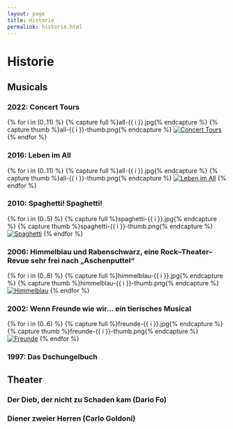 ```yaml
---
layout: page
title: Historie
permalink: historie.html
---
```


# Historie

## Musicals

### 2022: Concert Tours

<p class="thumbs">
  {% for i in (0..11) %}
    {% capture full %}all-{{ i }}.jpg{% endcapture %}
    {% capture thumb %}all-{{ i }}-thumb.png{% endcapture %}
    <a href="{% asset_path '{{ full }}' %}" data-lightbox="concert-tours"><img src="{% asset_path '{{ thumb }}' %}" alt="Concert Tours" /></a>
  {% endfor %}
</p>

### 2016: Leben im All

<p class="thumbs">
  {% for i in (0..11) %}
    {% capture full %}all-{{ i }}.jpg{% endcapture %}
    {% capture thumb %}all-{{ i }}-thumb.png{% endcapture %}
    <a href="{% asset_path '{{ full }}' %}" data-lightbox="all"><img src="{% asset_path '{{ thumb }}' %}" alt="Leben im All" /></a>
  {% endfor %}
</p>

### 2010: Spaghetti! Spaghetti!

<p class="thumbs">
  {% for i in (0..5) %}
    {% capture full %}spaghetti-{{ i }}.jpg{% endcapture %}
    {% capture thumb %}spaghetti-{{ i }}-thumb.png{% endcapture %}
    <a href="{% asset_path '{{ full }}' %}" data-lightbox="spaghetti"><img src="{% asset_path '{{ thumb }}' %}" alt="Spaghetti" /></a>
  {% endfor %}
</p>

### 2006: Himmelblau und Rabenschwarz, eine Rock–Theater–Revue sehr frei nach „Aschenputtel“

<p class="thumbs">
  {% for i in (0..8) %}
    {% capture full %}himmelblau-{{ i }}.jpg{% endcapture %}
    {% capture thumb %}himmelblau-{{ i }}-thumb.png{% endcapture %}
    <a href="{% asset_path '{{ full }}' %}" data-lightbox="himmelblau"><img src="{% asset_path '{{ thumb }}' %}" alt="Himmelblau" /></a>
  {% endfor %}
</p>

### 2002: Wenn Freunde wie wir… ein tierisches Musical

<p class="thumbs">
  {% for i in (0..6) %}
    {% capture full %}freunde-{{ i }}.jpg{% endcapture %}
    {% capture thumb %}freunde-{{ i }}-thumb.png{% endcapture %}
    <a href="{% asset_path '{{ full }}' %}" data-lightbox="freunde"><img src="{% asset_path '{{ thumb }}' %}" alt="Freunde" /></a>
  {% endfor %}
</p>

### 1997: Das Dschungelbuch

## Theater

### Der Dieb, der nicht zu Schaden kam (Dario Fo)

### Diener zweier Herren (Carlo Goldoni)

